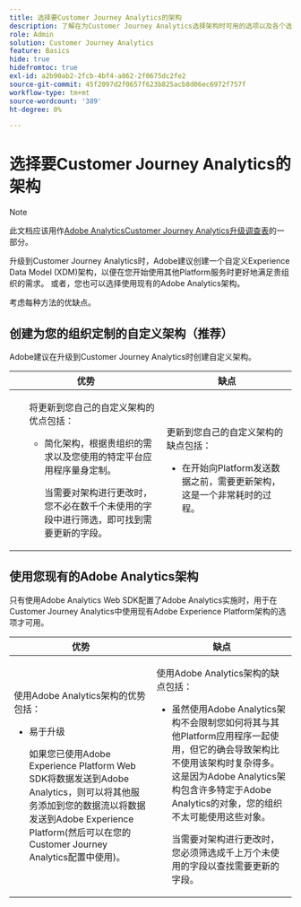 ```yaml
---
title: 选择要Customer Journey Analytics的架构
description: 了解在为Customer Journey Analytics选择架构时可用的选项以及各个选项的优缺点
role: Admin
solution: Customer Journey Analytics
feature: Basics
hide: true
hidefromtoc: true
exl-id: a2b90ab2-2fcb-4bf4-a862-2f0675dc2fe2
source-git-commit: 45f2097d2f0657f623b825acb8d06ec6972f757f
workflow-type: tm+mt
source-wordcount: '389'
ht-degree: 0%

---
```


# 选择要Customer Journey Analytics的架构

>[!NOTE]
>
>此文档应该用作[Adobe AnalyticsCustomer Journey Analytics升级调查表](https://gigazelle.github.io/cja-ttv/)的一部分。

<!-- this page exists as the "Learn more" link in the info icons for the options "I am comfortable using my Adobe Analytics schema as a basis" and "I want to use a schema tailored to my organization" -->

升级到Customer Journey Analytics时，Adobe建议创建一个自定义Experience Data Model (XDM)架构，以便在您开始使用其他Platform服务时更好地满足贵组织的需求。 或者，您也可以选择使用现有的Adobe Analytics架构。

考虑每种方法的优缺点。

## 创建为您的组织定制的自定义架构（推荐）

Adobe建议在升级到Customer Journey Analytics时创建自定义架构。

| 优势 | 缺点 |
|----------|---------|
| <ul><p>将更新到您自己的自定义架构的优点包括：</p><ul><li>简化架构，根据贵组织的需求以及您使用的特定平台应用程序量身定制。</li><p>当需要对架构进行更改时，您不必在数千个未使用的字段中进行筛选，即可找到需要更新的字段。</p></ul> | <p>更新到您自己的自定义架构的缺点包括：</p><ul><li>在开始向Platform发送数据之前，需要更新架构，这是一个非常耗时的过程。</li></ul> |

## 使用您现有的Adobe Analytics架构

只有使用Adobe Analytics Web SDK配置了Adobe Analytics实施时，用于在Customer Journey Analytics中使用现有Adobe Experience Platform架构的选项才可用。<!-- correct? Or can you do this with an AppMeasurement implementation?-->

| 优势 | 缺点 |
|----------|---------|
| <p>使用Adobe Analytics架构的优势包括：</p><ul><li>易于升级<p>如果您已使用Adobe Experience Platform Web SDK将数据发送到Adobe Analytics，则可以将其他服务添加到您的数据流以将数据发送到Adobe Experience Platform(然后可以在您的Customer Journey Analytics配置中使用)。</p></li></ul> | <p>使用Adobe Analytics架构的缺点包括：</p><ul><li>虽然使用Adobe Analytics架构不会限制您如何将其与其他Platform应用程序一起使用，但它的确会导致架构比不使用该架构时复杂得多。 这是因为Adobe Analytics架构包含许多特定于Adobe Analytics的对象，您的组织不太可能使用这些对象。<p>当需要对架构进行更改时，您必须筛选成千上万个未使用的字段以查找需要更新的字段。</p></li></ul> |




<!-- Not sure about any of this: 

If you plan to use your Adobe Analytics schema, the following steps are required:

For Adobe Analytics implementations using AppMeasurement:

1. Datastream mapping

For Adobe Analytics implementations using the Web SDK:

1. 



the upgrade steps provided by the [Adobe Analytics to Customer Journey Analytics upgrade questionnaire](https://gigazelle.github.io/cja-ttv/).

If you want to create an XDM schema to use with Customer Journey Analytics, continue with [Create an XDM schema to use with Customer Journey Analytics](/help/getting-started/cja-upgrade/cja-upgrade-schema-create.md).


Tags: (All 3 require data prep mapping. Would need to go into the datastream and map every single field to its appropriate place in XDM. Because whenever you use the data object, it always requires mapping. If you send something in the data object and it doesn't get mapped, the it is permanently lost and can't be recovered.)

1. Shim - Intercepts and instead of sending data to a report suite, it sends it to a Data View. (Data object)

1. Russ special - convert current implementation to a Web SDK implementation - put everything in the data object. 

1. Plop entire data layer into the data object and send that to the datastream. (not documented. Might be the Web SDK docs.)

-->
